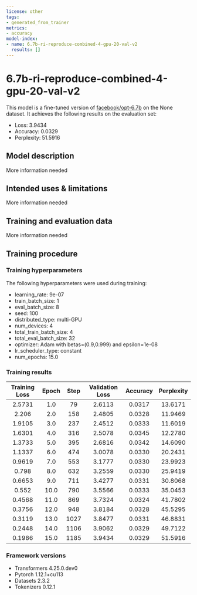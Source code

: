 ```yaml
---
license: other
tags:
- generated_from_trainer
metrics:
- accuracy
model-index:
- name: 6.7b-ri-reproduce-combined-4-gpu-20-val-v2
  results: []
---
```


<!-- This model card has been generated automatically according to the information the Trainer had access to. You
should probably proofread and complete it, then remove this comment. -->

# 6.7b-ri-reproduce-combined-4-gpu-20-val-v2

This model is a fine-tuned version of [facebook/opt-6.7b](https://huggingface.co/facebook/opt-6.7b) on the None dataset.
It achieves the following results on the evaluation set:
- Loss: 3.9434
- Accuracy: 0.0329
- Perplexity: 51.5916

## Model description

More information needed

## Intended uses & limitations

More information needed

## Training and evaluation data

More information needed

## Training procedure

### Training hyperparameters

The following hyperparameters were used during training:
- learning_rate: 9e-07
- train_batch_size: 1
- eval_batch_size: 8
- seed: 100
- distributed_type: multi-GPU
- num_devices: 4
- total_train_batch_size: 4
- total_eval_batch_size: 32
- optimizer: Adam with betas=(0.9,0.999) and epsilon=1e-08
- lr_scheduler_type: constant
- num_epochs: 15.0

### Training results

| Training Loss | Epoch | Step | Validation Loss | Accuracy | Perplexity |
|:-------------:|:-----:|:----:|:---------------:|:--------:|:----------:|
| 2.5731        | 1.0   | 79   | 2.6113          | 0.0317   | 13.6171    |
| 2.206         | 2.0   | 158  | 2.4805          | 0.0328   | 11.9469    |
| 1.9105        | 3.0   | 237  | 2.4512          | 0.0333   | 11.6019    |
| 1.6301        | 4.0   | 316  | 2.5078          | 0.0345   | 12.2780    |
| 1.3733        | 5.0   | 395  | 2.6816          | 0.0342   | 14.6090    |
| 1.1337        | 6.0   | 474  | 3.0078          | 0.0330   | 20.2431    |
| 0.9619        | 7.0   | 553  | 3.1777          | 0.0330   | 23.9923    |
| 0.798         | 8.0   | 632  | 3.2559          | 0.0330   | 25.9419    |
| 0.6653        | 9.0   | 711  | 3.4277          | 0.0331   | 30.8068    |
| 0.552         | 10.0  | 790  | 3.5566          | 0.0333   | 35.0453    |
| 0.4568        | 11.0  | 869  | 3.7324          | 0.0324   | 41.7802    |
| 0.3756        | 12.0  | 948  | 3.8184          | 0.0328   | 45.5295    |
| 0.3119        | 13.0  | 1027 | 3.8477          | 0.0331   | 46.8831    |
| 0.2448        | 14.0  | 1106 | 3.9062          | 0.0329   | 49.7122    |
| 0.1986        | 15.0  | 1185 | 3.9434          | 0.0329   | 51.5916    |


### Framework versions

- Transformers 4.25.0.dev0
- Pytorch 1.12.1+cu113
- Datasets 2.3.2
- Tokenizers 0.12.1
